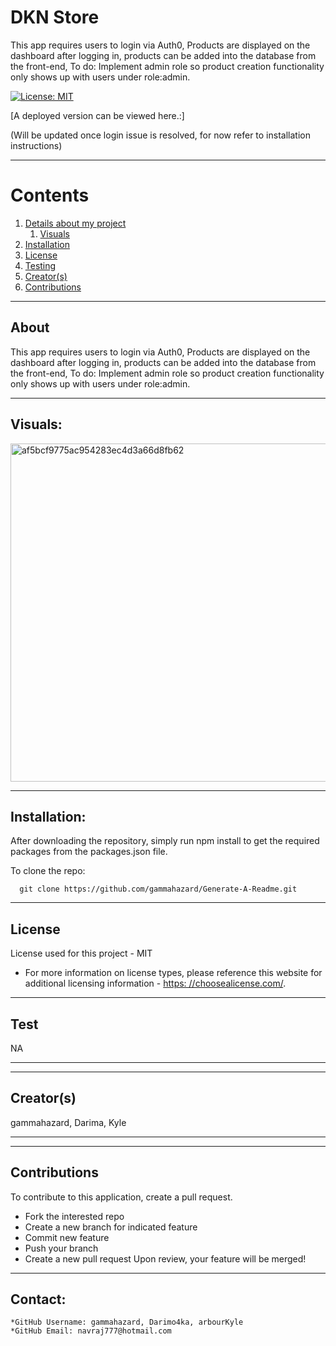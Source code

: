 
  
# DKN Store

This app requires users to login via Auth0, Products are displayed on the dashboard after logging in, products can be added into the database from the front-end, To   do: Implement admin role so product creation functionality only shows up with users under role:admin.


  [![License: MIT](https://img.shields.io/badge/License-MIT-yellow.svg)](https://opensource.org/licenses/MIT)

  [A deployed version can be viewed here.:]
  
 (Will be updated once login issue is resolved, for now refer to installation instructions)
  
---

  # Contents

  1. [Details about my project](#about)
      1. [Visuals](#visuals)
  2. [Installation](#installation)
  3. [License](#license)
  4. [Testing](#test)
  5. [Creator(s)](#creators)
  6. [Contributions](#contributions)

---

## About

  This app requires users to login via Auth0, Products are displayed on the dashboard after logging in, products can be added into the database from the front-end, To do: Implement admin role so product creation functionality only shows up with users under role:admin.


---

## Visuals:
<img width="541" alt="af5bcf9775ac954283ec4d3a66d8fb62" src="https://user-images.githubusercontent.com/dknreadmepics/homepage.jpg">





---

## Installation:
  After downloading the repository, simply run npm install to get the required packages from the packages.json file.

  To clone the repo:
  
      git clone https://github.com/gammahazard/Generate-A-Readme.git
  
---

  ## License
  License used for this project - MIT
  * For more information on license types, please reference this website
  for additional licensing information - [https: //choosealicense.com/](https://choosealicense.com/).

---

## Test
  NA

---

---

## Creator(s)
  gammahazard, Darima, Kyle

---

---

## Contributions
  To contribute to this application, create a pull request.
  - Fork the interested repo
  - Create a new branch for indicated feature
  - Commit new feature
  - Push your branch
  - Create a new pull request
  Upon review, your feature will be merged!

---

## Contact:
    *GitHub Username: gammahazard, Darimo4ka, arbourKyle
    *GitHub Email: navraj777@hotmail.com
  
